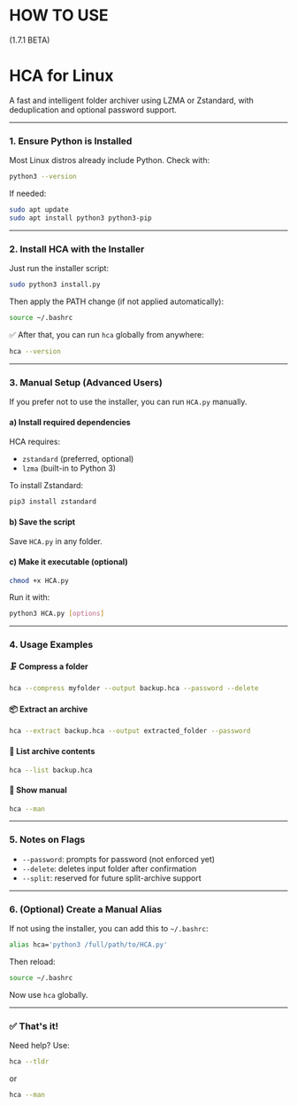 # HOW TO USE    
  
(1.7.1 BETA)  
  
# HCA for Linux  
  
A fast and intelligent folder archiver using LZMA or Zstandard, with deduplication and optional password support.  
  
---  
  
### 1. **Ensure Python is Installed**  
  
Most Linux distros already include Python. Check with:  
  
```bash  
python3 --version  
````  
  
If needed:  
  
```bash  
sudo apt update  
sudo apt install python3 python3-pip  
```
  
---  
  
### 2. **Install HCA with the Installer**               
                   
Just run the installer script:                 
                               
```bash                
sudo python3 install.py            
```           
                      
Then apply the PATH change (if not applied automatically):                
               
```bash                 
source ~/.bashrc  
```                 

✅ After that, you can run `hca` globally from anywhere:             
               
```bash                
hca --version  
```              
               
---                             
                     
### 3. **Manual Setup (Advanced Users)**                                                   
                   
If you prefer not to use the installer, you can run `HCA.py` manually.            
                       
#### a) Install required dependencies         
                
HCA requires:                  
                     
* `zstandard` (preferred, optional)               
* `lzma` (built-in to Python 3)               
                                      
To install Zstandard:                                     
                      
```bash                                    
pip3 install zstandard                 
```                              
                 
#### b) Save the script             
               
Save `HCA.py` in any folder.                   
                        
#### c) Make it executable (optional)                                          
                
```bash                   
chmod +x HCA.py               
```                               
               
Run it with:             
                    
```bash                    
python3 HCA.py [options]                   
```                  
                            
---    
                
### 4. **Usage Examples**                     
                 
#### 🗜 Compress a folder                      
                  
```bash                             
hca --compress myfolder --output backup.hca --password --delete                
```                             
                 
#### 📦 Extract an archive                   
                                        
```bash
hca --extract backup.hca --output extracted_folder --password                
```
               
#### 📃 List archive contents               
                 
```bash               
hca --list backup.hca                  
```                
               
#### 📖 Show manual                                                                
            
```bash            
hca --man            
```            
                      
---              
               
### 5. **Notes on Flags**                     
                     
* `--password`: prompts for password (not enforced yet)           
* `--delete`: deletes input folder after confirmation             
* `--split`: reserved for future split-archive support                  
              
---                               
                                                        
### 6. **(Optional) Create a Manual Alias**                                          
                 
If not using the installer, you can add this to `~/.bashrc`:          
                 
```bash                                     
alias hca='python3 /full/path/to/HCA.py'                
```              
                           
Then reload:                                         
                        
```bash           
source ~/.bashrc               
```                                  
                 
Now use `hca` globally.                
            
---            
                
### ✅ That's it!                                    
                           
Need help? Use:                  
                     
```bash         
hca --tldr                      
```                          
                 
or              
               
```bash             
hca --man               
```                   
